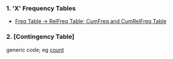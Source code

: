 ### 1. 'X' Frequency Tables
- [Freq Table &#8594; RelFreq Table; CumFreq and CumRelFreq Table]([SC]-Descriptive-Analytics/[SC]-Data-Tabulation-and-Frequencies/[M]-'X'-Frequency-Tables.md)
### 2. [Contingency Table]
generic code; eg [count]([SC]-Descriptive-Analytics/[SC]-Data-Tabulation-and-Frequencies/[M]-Contingency-Table.md)
